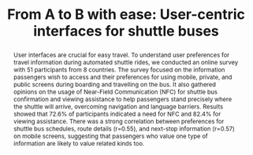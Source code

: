 ---
layout: publication
sitemap: false
title: "From A to B with ease: User-centric interfaces for shuttle buses"
authors: Alam, M. S., Martens, M., Bazilinskyy, P.
pdf: alam2024from
image: alam2024from.jpg
display: Submitted for publication.
year: 
code: https://github.com/Shaadalam9/shuttle-boarding
suppmat: https://www.dropbox.com/scl/fo/0ghcog8u0254ls1ce7zk0/AF1oNBPmHH7UEnjrLFAXskU?rlkey=8wbp8tv11d0xzfwl4x30frukd&st=zirrh4tc
abstract: "User interfaces are crucial for easy travel. To understand user preferences for travel information during automated shuttle rides, we conducted an online survey with 51 participants from 8 countries. The survey focused on the information passengers wish to access and their preferences for using mobile, private, and public screens during boarding and travelling on the bus. It also gathered opinions on the usage of Near-Field Communication (NFC) for shuttle bus confirmation and viewing assistance to help passengers stand precisely where the shuttle will arrive, overcoming navigation and language barriers. Results showed that 72.6% of participants indicated a need for NFC and 82.4% for viewing assistance. There was a strong correlation between preferences for shuttle bus schedules, route details (r=0.55), and next-stop information (r=0.57) on mobile screens, suggesting that passengers who value one type of information are likely to value related kinds too."
---